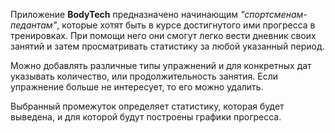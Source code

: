 Приложение **BodyTech** предназначено начинающим *"спортсменам-педантам"*, которые хотят быть в курсе достигнутого ими прогресса в тренировках. При помощи него они смогут легко вести дневник своих занятий и затем просматривать статистику за любой указанный период.

Можно добавлять различные типы упражнений и для конкретных дат указывать количество, или продолжительность занятия. Если упражнение больше не интересует, то его можно удалить.

Выбранный промежуток определяет статистику, которая будет выведена, и для которой будут построены графики прогресса.